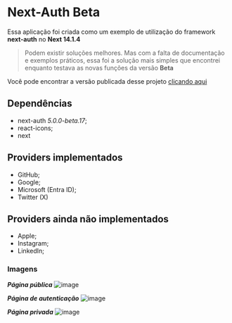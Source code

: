 # Next-Auth Beta
Essa aplicação foi criada como um exemplo de utilização do framework **next-auth** no **Next 14.1.4**

> Podem existir soluções melhores. Mas com a falta de documentação e exemplos práticos, essa foi a solução mais simples que encontrei enquanto testava as novas funções da versão **Beta**

Você pode encontrar a versão publicada desse projeto [clicando aqui](https://next-auth-example-beta-17.vercel.app/)

## Dependências
- next-auth *5.0.0-beta.17*;
- react-icons;
- next

## Providers implementados
- GitHub;
- Google;
- Microsoft (Entra ID);
- Twitter (X)

## Providers ainda não implementados
- Apple;
- Instagram;
- LinkedIn;

### Imagens
***Página pública***
![image](https://github.com/indianaJonathan/NextAuthExample/assets/22666576/0fc4c494-ecde-4a9a-9b9a-68b1549526e7)

***Página de autenticação***
![image](https://github.com/indianaJonathan/NextAuthExample/assets/22666576/798bbb66-1057-4cad-b09e-ee4b8fe08cb0)

***Página privada***
![image](https://github.com/indianaJonathan/NextAuthExample/assets/22666576/5188f9da-3824-4c7e-a792-2f448f42b8f6)
